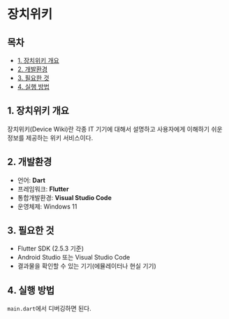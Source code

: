 # 장치위키

## 목차

- [1️. 장치위키 개요](#1.-장치위키-개요)
- [2️. 개발환경](#2.-개발환경)
- [3️. 필요한 것](#3.-필요한-것)
- [4️. 실행 방법](#4.-실행-방법)

## 1️. 장치위키 개요

장치위키(Device Wiki)란 각종 IT 기기에 대해서 설명하고 사용자에게 이해하기 쉬운 정보를 제공하는 위키 서비스이다.

## 2️. 개발환경

- 언어: **Dart**
- 프레임워크: **Flutter**
- 통합개발환경: **Visual Studio Code**
- 운영체제: Windows 11

## 3️. 필요한 것

- Flutter SDK (2.5.3 기준)
- Android Studio 또는 Visual Studio Code
- 결과물을 확인할 수 있는 기기(에뮬레이터나 현실 기기)

## 4️. 실행 방법

`main.dart`에서 디버깅하면 된다.

